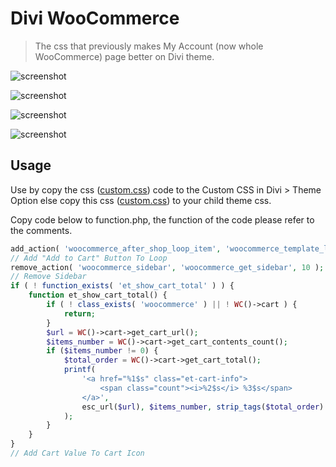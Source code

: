 # Divi WooCommerce
> The css that previously makes My Account (now whole WooCommerce) page better on Divi theme.

![screenshot](https://github.com/izzuddinfz/divi-woomyacc/raw/master/Annotation%202019-04-19%20030003.png)

![screenshot](https://github.com/izzuddinfz/divi-woomyacc/raw/master/Annotation%202019-04-19%20025512.png)

![screenshot](https://github.com/izzuddinfz/divi-woomyacc/raw/master/Annotation%202019-04-19%20025704.png)

![screenshot](https://github.com/izzuddinfz/divi-woomyacc/raw/master/Annotation%202019-04-19%20025405.png)

## Usage

Use by copy the css ([custom.css](https://github.com/izzuddinfz/divi-woomyacc/blob/master/custom.css)) code to the Custom CSS in Divi > Theme Option else copy this css ([custom.css](https://github.com/izzuddinfz/divi-woomyacc/blob/master/custom.css)) to your child theme css.

Copy code below to function.php, the function of the code please refer to the comments.

```php
add_action( 'woocommerce_after_shop_loop_item', 'woocommerce_template_loop_add_to_cart', 40 );
// Add "Add to Cart" Button To Loop
remove_action( 'woocommerce_sidebar', 'woocommerce_get_sidebar', 10 );
// Remove Sidebar
if ( ! function_exists( 'et_show_cart_total' ) ) {
	function et_show_cart_total() {
		if ( ! class_exists( 'woocommerce' ) || ! WC()->cart ) {
			return;
		}
		$url = WC()->cart->get_cart_url();
		$items_number = WC()->cart->get_cart_contents_count();
		if ($items_number != 0) {
			$total_order = WC()->cart->get_cart_total();
			printf(
				'<a href="%1$s" class="et-cart-info">
					<span class="count"><i>%2$s</i> %3$s</span>
				</a>',
				esc_url($url), $items_number, strip_tags($total_order)
			);
		}
	}
}
// Add Cart Value To Cart Icon
```
